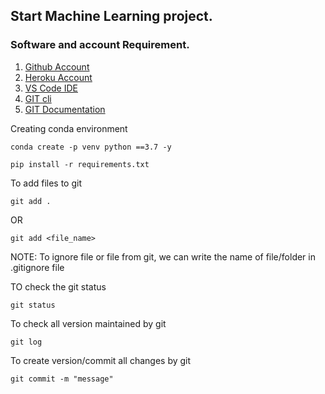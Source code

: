 ## Start Machine Learning project.

### Software and account Requirement.

1. [Github Account](https://github.com)
2. [Heroku Account](https://dashboard.heroku.com/login)
3. [VS Code IDE](https://code.visualstudio.com/download)
4. [GIT cli](https://git-scm.com/downloads)
5. [GIT Documentation](https://git-scm.com/docs/gittutorial)


Creating conda environment

```
conda create -p venv python ==3.7 -y
```

```
pip install -r requirements.txt
```

To add files to git

```
git add .
```
OR 
```
git add <file_name>
```

NOTE: To ignore file or file from git, we can write the name of file/folder in .gitignore file

TO check the git status 
```
git status
```
To check all version maintained by git
```
git log
```
To create version/commit all changes by git
```
git commit -m "message"
```


